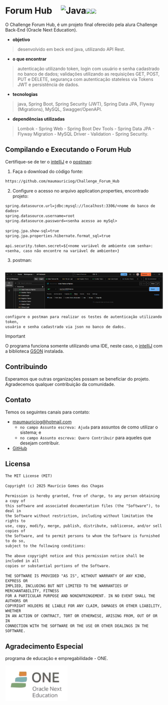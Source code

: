 # Forum Hub&emsp;![Java](https://img.shields.io/badge/java-%23ED8B00.svg?style=for-the-badge&logo=openjdk&logoColor=white)<img src="https://img.shields.io/badge/IntelliJ_IDEA-000000.svg?style=for-the-badge&logo=intellij-idea&logoColor=white" /><img src="https://img.shields.io/badge/json-5E5C5C?style=for-the-badge&logo=json&logoColor=white" />
O Challenge Forum Hub, é um projeto final oferecido pela alura Challenge Back-End (Oracle Next Education).

- **objetivo**

> desenvolvido em beck end java, utilizando API Rest.

- **o que encontrar**

> autenticação utilizando token, login com usuário e senha cadastrado no banco de dados; validações utilizando as requisições GET, POST, PUT e DELETE, segurança com autenticação stateless via Tokens JWT e persistência de dados.

- **tecnologias**

> java, Spring Boot, Spring Security (JWT), Spring Data JPA, Flyway (Migrations), MySQL, Swagger/OpenAPI.

- **dependências utilizadas**

> Lombok - Spring Web - Spring Boot Dev Tools - Spring Data JPA - Flyway Migration - MySQL Driver - Validation - Spring Security.


## Compilando e Executando o Forum Hub
Certifique-se de ter o [intelliJ](https://www.jetbrains.com/idea/download/?section=windows) e o [postman](https://www.postman.com/downloads/):

1. Faça o download do código fonte:

```sh
https://github.com/maumauriciog/Challenge_Forum_Hub
```

2. Configure o acesso no arquivo application.properties, encontrado projeto:

```
spring.datasource.url=jdbc:mysql://localhost:3306/<nome do banco de dados>
spring.datasource.username=root
spring.datasource.password=<senha acesso ao mySql>

spring.jpa.show-sql=true
spring.jpa.properties.hibernate.format_sql=true

api.security.token.secret=${<nome variável de ambiente com senha>:<senha, caso não encontre na variável de ambiente>}
```

3. postman:

&emsp;&emsp;<img src="postman.png" width="838">

```
configure o postman para realizar os testes de autenticação utilizando token,
usuário e senha cadastrado via json no banco de dados. 
```

> [!IMPORTANT]
> O programa funciona somente utilizando uma IDE, neste caso, o [intelliJ](https://www.jetbrains.com/idea/download/?section=windows) com a biblioteca [GSON](https://mvnrepository.com/search?q=GSON) instalada.


## Contribuindo
Esperamos que outras organizações possam se beneficiar do projeto. Agradecemos qualquer contribuição da comunidade.

## Contato
Temos os seguintes canais para contato:
- maumauriciog@hotmail.com
  - `no campo Assunto escreva: Ajuda` para assuntos de como utilizar o sistema; e
  - `no campo Assunto escreva: Quero Contribuir` para aqueles que desejam contribuir.
- [GitHub](https://github.com/maumauriciog)


## Licensa
```
The MIT License (MIT)

Copyright (c) 2025 Maurício Gomes das Chagas

Permission is hereby granted, free of charge, to any person obtaining a copy of
this software and associated documentation files (the "Software"), to deal in
the Software without restriction, including without limitation the rights to
use, copy, modify, merge, publish, distribute, sublicense, and/or sell copies of
the Software, and to permit persons to whom the Software is furnished to do so,
subject to the following conditions:

The above copyright notice and this permission notice shall be included in all
copies or substantial portions of the Software.

THE SOFTWARE IS PROVIDED "AS IS", WITHOUT WARRANTY OF ANY KIND, EXPRESS OR
IMPLIED, INCLUDING BUT NOT LIMITED TO THE WARRANTIES OF MERCHANTABILITY, FITNESS
FOR A PARTICULAR PURPOSE AND NONINFRINGEMENT. IN NO EVENT SHALL THE AUTHORS OR
COPYRIGHT HOLDERS BE LIABLE FOR ANY CLAIM, DAMAGES OR OTHER LIABILITY, WHETHER
IN AN ACTION OF CONTRACT, TORT OR OTHERWISE, ARISING FROM, OUT OF OR IN
CONNECTION WITH THE SOFTWARE OR THE USE OR OTHER DEALINGS IN THE SOFTWARE.
```

## Agradecimento Especial
programa de educação e empregabilidade - ONE.

<img src="one.png" width="200">
